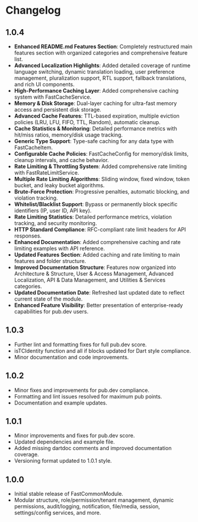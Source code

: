 # Changelog

## 1.0.4
- **Enhanced README.md Features Section**: Completely restructured main features section with organized categories and comprehensive feature list.
- **Advanced Localization Highlights**: Added detailed coverage of runtime language switching, dynamic translation loading, user preference management, pluralization support, RTL support, fallback translations, and rich UI components.
- **High-Performance Caching Layer**: Added comprehensive caching system with FastCacheService.
- **Memory & Disk Storage**: Dual-layer caching for ultra-fast memory access and persistent disk storage.
- **Advanced Cache Features**: TTL-based expiration, multiple eviction policies (LRU, LFU, FIFO, TTL, Random), automatic cleanup.
- **Cache Statistics & Monitoring**: Detailed performance metrics with hit/miss ratios, memory/disk usage tracking.
- **Generic Type Support**: Type-safe caching for any data type with FastCacheItem<T>.
- **Configurable Cache Policies**: FastCacheConfig for memory/disk limits, cleanup intervals, and cache behavior.
- **Rate Limiting & Throttling System**: Added comprehensive rate limiting with FastRateLimitService.
- **Multiple Rate Limiting Algorithms**: Sliding window, fixed window, token bucket, and leaky bucket algorithms.
- **Brute-Force Protection**: Progressive penalties, automatic blocking, and violation tracking.
- **Whitelist/Blacklist Support**: Bypass or permanently block specific identifiers (IP, user ID, API key).
- **Rate Limiting Statistics**: Detailed performance metrics, violation tracking, and security monitoring.
- **HTTP Standard Compliance**: RFC-compliant rate limit headers for API responses.
- **Enhanced Documentation**: Added comprehensive caching and rate limiting examples with API reference.
- **Updated Features Section**: Added caching and rate limiting to main features and folder structure.
- **Improved Documentation Structure**: Features now organized into Architecture & Structure, User & Access Management, Advanced Localization, API & Data Management, and Utilities & Services categories.
- **Updated Documentation Date**: Refreshed last updated date to reflect current state of the module.
- **Enhanced Feature Visibility**: Better presentation of enterprise-ready capabilities for pub.dev users.

## 1.0.3
- Further lint and formatting fixes for full pub.dev score.
- isTCIdentity function and all if blocks updated for Dart style compliance.
- Minor documentation and code improvements.

## 1.0.2
- Minor fixes and improvements for pub.dev compliance.
- Formatting and lint issues resolved for maximum pub points.
- Documentation and example updates.

## 1.0.1
- Minor improvements and fixes for pub.dev score.
- Updated dependencies and example file.
- Added missing dartdoc comments and improved documentation coverage.
- Versioning format updated to 1.0.1 style.

## 1.0.0
- Initial stable release of FastCommonModule.
- Modular structure, role/permission/tenant management, dynamic permissions, audit/logging, notification, file/media, session, settings/config services, and more.
